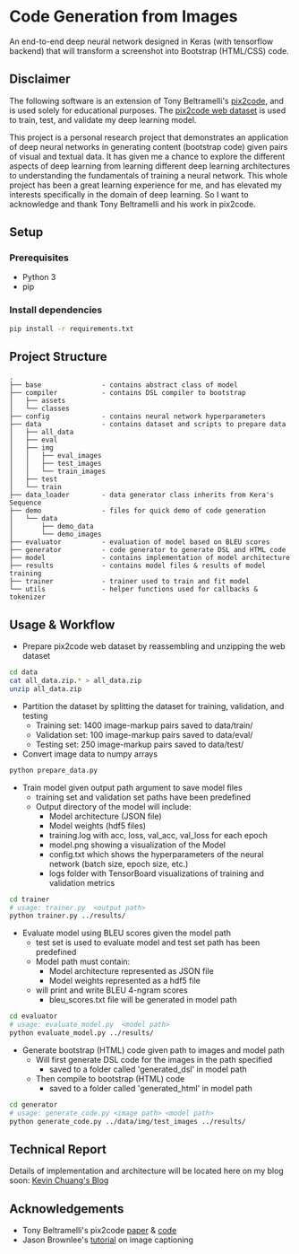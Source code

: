 # Code Generation from Images

An end-to-end deep neural network designed in Keras (with tensorflow backend) that will transform a screenshot into Bootstrap (HTML/CSS) code.

## Disclaimer

The following software is an extension of Tony Beltramelli's [pix2code](https://github.com/tonybeltramelli/pix2code),
and is used solely for educational purposes. The [pix2code web dataset](https://github.com/tonybeltramelli/pix2code/tree/master/datasets) is used to train, test, and validate my deep learning model.

This project is a personal research project that demonstrates an application of deep neural networks in generating content (bootstrap code) given pairs of visual and textual data. It has given me a chance to explore the different aspects of deep learning from learning different deep learning architectures to understanding the fundamentals of training a neural network. This whole project has been a great learning experience for me, and has elevated my interests specifically in the domain of deep learning. So I want to acknowledge and thank Tony Beltramelli and his work in pix2code.

## Setup

### Prerequisites
- Python 3
- pip

### Install dependencies

```sh
pip install -r requirements.txt
```

## Project Structure

```
.
├── base               - contains abstract class of model
├── compiler           - contains DSL compiler to bootstrap
│   ├── assets
│   └── classes
├── config             - contains neural network hyperparameters
├── data               - contains dataset and scripts to prepare data
│   ├── all_data
│   ├── eval
│   ├── img
│   │   ├── eval_images
│   │   ├── test_images
│   │   └── train_images
│   ├── test
│   └── train
├── data_loader        - data generator class inherits from Kera's Sequence
├── demo               - files for quick demo of code generation
│   └── data
│       ├── demo_data
│       └── demo_images
├── evaluator          - evaluation of model based on BLEU scores
├── generator          - code generator to generate DSL and HTML code
├── model              - contains implementation of model architecture
├── results            - contains model files & results of model training
├── trainer            - trainer used to train and fit model
└── utils              - helper functions used for callbacks & tokenizer

```

## Usage & Workflow

- Prepare pix2code web dataset by reassembling and unzipping the web dataset

```sh
cd data
cat all_data.zip.* > all_data.zip
unzip all_data.zip
```

- Partition the dataset by splitting the dataset for training, validation, and testing
  - Training set: 1400 image-markup pairs saved to data/train/
  - Validation set: 100 image-markup pairs saved to data/eval/
  - Testing set: 250 image-markup pairs saved to data/test/
- Convert image data to numpy arrays

```sh
python prepare_data.py
```

- Train model given output path argument to save model files
  - training set and validation set paths have been predefined
  - Output directory of the model will include:
    - Model architecture (JSON file)
    - Model weights (hdf5 files)
    - training.log with acc, loss, val_acc, val_loss for each epoch
    - model.png showing a visualization of the Model
    - config.txt which shows the hyperparameters of the neural network (batch size, epoch size, etc.)
    - logs folder with TensorBoard visualizations of training and validation metrics


```sh
cd trainer
# usage: trainer.py  <output path>
python trainer.py ../results/
```

- Evaluate model using BLEU scores given the model path
  - test set is used to evaluate model and test set path has been predefined
  - Model path must contain:
    - Model architecture represented as JSON file
    - Model weights represented as a hdf5 file
  - will print and write BLEU 4-ngram scores
    - bleu_scores.txt file will be generated in model path

```sh
cd evaluator
# usage: evaluate_model.py  <model path>
python evaluate_model.py ../results/
```

- Generate bootstrap (HTML) code given path to images and model path
  - Will first generate DSL code for the images in the path specified
    - saved to a folder called 'generated_dsl' in model path
  - Then compile to bootstrap (HTML) code
    - saved to a folder called 'generated_html' in model path

```sh
cd generator
# usage: generate_code.py <image path> <model path>
python generate_code.py ../data/img/test_images ../results/
```

## Technical Report

Details of implementation and architecture will be located here on my blog soon: [Kevin Chuang's Blog](https://kevinchuangblog.wordpress.com/)


## Acknowledgements
- Tony Beltramelli's pix2code [paper](https://arxiv.org/pdf/1705.07962.pdf) & [code](https://github.com/tonybeltramelli/pix2code)
- Jason Brownlee's [tutorial](https://machinelearningmastery.com/develop-a-deep-learning-caption-generation-model-in-python/) on image captioning
